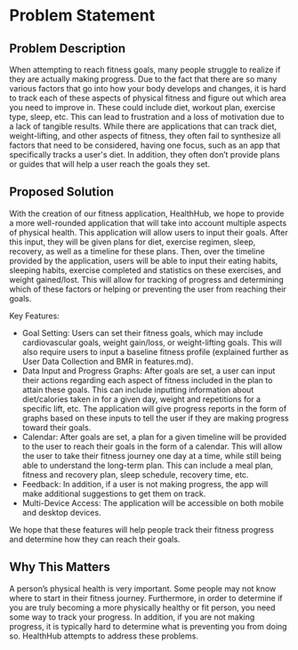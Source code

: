# Problem Statement

## Problem Description 

When attempting to reach fitness goals, many people struggle to realize if they are actually making progress. Due to the fact that there are so many various factors that go into how your body develops and changes, it is hard to track each of these aspects of physical fitness and figure out which area you need to improve in. These could include diet, workout plan, exercise type, sleep, etc. This can lead to frustration and a loss of motivation due to a lack of tangible results. While there are applications that can track diet, weight-lifting, and other aspects of fitness, they often fail to synthesize all factors that need to be considered, having one focus, such as an app that specifically tracks a user's diet. In addition, they often don’t provide plans or guides that will help a user reach the goals they set. 

## Proposed Solution 

With the creation of our fitness application, HealthHub, we hope to provide a more well-rounded application that will take into account multiple aspects of physical health. This application will allow users to input their goals. After this input, they will be given plans for diet, exercise regimen, sleep, recovery, as well as a timeline for these plans. Then, over the timeline provided by the application, users will be able to input their eating habits, sleeping habits, exercise completed and statistics on these exercises, and weight gained/lost. This will allow for tracking of progress and determining which of these factors or helping or preventing the user from reaching their goals. 

Key Features: 

- Goal Setting: Users can set their fitness goals, which may include cardiovascular goals, weight gain/loss, or weight-lifting goals. This will also require users to input a baseline fitness profile (explained further as User Data Collection and BMR in features.md). 
- Data Input and Progress Graphs: After goals are set, a user can input their actions regarding each aspect of fitness included in the plan to attain these goals. This can include inputting information about diet/calories taken in for a given day, weight and repetitions for a specific lift, etc. The application will give progress reports in the form of graphs based on these inputs to tell the user if they are making progress toward their goals. 
- Calendar: After goals are set, a plan for a given timeline will be provided to the user to reach their goals in the form of a calendar. This will allow the user to take their fitness journey one day at a time, while still being able to understand the long-term plan. This can include a meal plan, fitness and recovery plan, sleep schedule, recovery time, etc. 
- Feedback: In addition, if a user is not making progress, the app will make additional suggestions to get them on track. 
- Multi-Device Access: The application will be accessible on both mobile and desktop devices. 

We hope that these features will help people track their fitness progress and determine how they can reach their goals. 


## Why This Matters

A person’s physical health is very important. Some people may not know where to start in their fitness journey. Furthermore, in order to determine if you are truly becoming a more physically healthy or fit person, you need some way to track your progress. In addition, if you are not making progress, it is typically hard to determine what is preventing you from doing so. HealthHub attempts to address these problems. 
